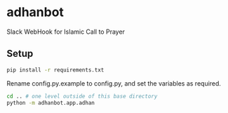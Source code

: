 # adhanbot
Slack WebHook for Islamic Call to Prayer

## Setup
```bash
pip install -r requirements.txt
```

Rename config.py.example to config.py, and set the variables as required.

```bash
cd .. # one level outside of this base directory
python -m adhanbot.app.adhan
```
